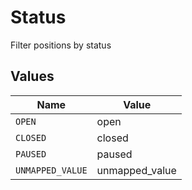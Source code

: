 # Status

Filter positions by status


## Values

| Name             | Value            |
| ---------------- | ---------------- |
| `OPEN`           | open             |
| `CLOSED`         | closed           |
| `PAUSED`         | paused           |
| `UNMAPPED_VALUE` | unmapped_value   |